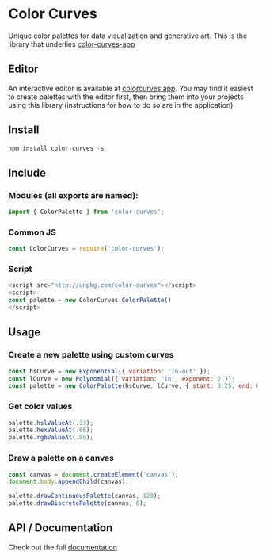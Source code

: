 # Color Curves
Unique color palettes for data visualization and generative art. This is the library that underlies [color-curves-app](https://github.com/mracette/color-curves-app)

## Editor
An interactive editor is available at [colorcurves.app](https://colorcurves.app). You may find it easiest to create palettes with the editor first, then bring them into your projects using this library (instructions for how to do so are in the application). 

## Install
```javascript
npm install color-curves -s
```

## Include
### Modules (all exports are named):
```javascript
import { ColorPalette } from 'color-curves';
```

### Common JS
```javascript
const ColorCurves = require('color-curves');
```

### Script
```javascript
<script src="http://unpkg.com/color-curves"></script>
<script>
const palette = new ColorCurves.ColorPalette()
</script>
```

## Usage

### Create a new palette using custom curves
```javascript
const hsCurve = new Exponential({ variation: 'in-out' });
const lCurve = new Polynomial({ variation: 'in', exponent: 2 });
const palette = new ColorPalette(hsCurve, lCurve, { start: 0.25, end: 0.75 });
```

### Get color values
```javascript
palette.hslValueAt(.33);
palette.hexValueAt(.66);
palette.rgbValueAt(.99);
```

### Draw a palette on a canvas
```javascript
const canvas = document.createElement('canvas');
document.body.appendChild(canvas);

palette.drawContinuousPalette(canvas, 128);
palette.drawDiscretePalette(canvas, 6);
```

## API / Documentation
Check out the full [documentation](https://github.com/mracette/color-curves/blob/master/DOCUMENTATION.md)
